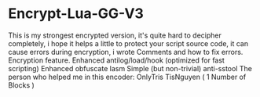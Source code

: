 # Encrypt-Lua-GG-V3
This is my strongest encrypted version, it's quite hard to decipher completely, i hope it helps a little to protect your script source code, it can cause errors during encryption, i wrote Comments and how to fix errors.
Encryption feature.
Enhanced antilog/load/hook (optimized for fast scripting)
Enhanced obfuscate lasm
Simple (but non-trivial) anti-sstool
The person who helped me in this encoder:
OnlyTris
TisNguyen ( 1 Number of Blocks )
